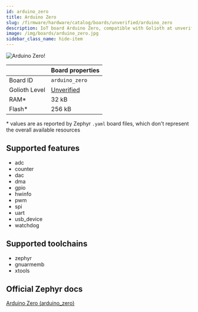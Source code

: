 ```yaml
---
id: arduino_zero
title: Arduino Zero
slug: /firmware/hardware/catalog/boards/unverified/arduino_zero
description: IoT board Arduino Zero, compatible with Golioth at unverified level.
image: /img/boards/arduino_zero.jpg
sidebar_class_name: hide-item
---
```


[//]: # (This is an auto-generated file, do not edit! Changes to it will be lost upon re-generation)

![Arduino Zero!](/img/boards/arduino_zero.jpg "Arduino Zero")

|                | Board properties     |
| -------------  | -------------------- |
| Board ID       | `arduino_zero` |
| Golioth Level  | [Unverified](/firmware/hardware#unverified-boards) |
| RAM*           | 32 kB |
| Flash*         | 256 kB |

\* values are as reported by Zephyr `.yaml` board files, which don't represent the overall available resources



## Supported features

* adc
* counter
* dac
* dma
* gpio
* hwinfo
* pwm
* spi
* uart
* usb_device
* watchdog

## Supported toolchains

* zephyr
* gnuarmemb
* xtools

## Official Zephyr docs

[Arduino Zero (arduino_zero)](https://docs.zephyrproject.org/latest/boards/arduino/zero/doc/index.html)
